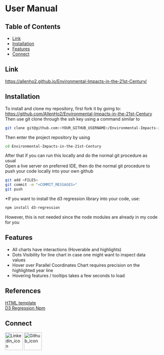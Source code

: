 # User Manual

## Table of Contents

- [Link](#link)
- [Installation](#installation)
- [Features](#features)
- [Connect](#connect)



## Link
<a href="https://allenho2.github.io/Environmental-Impacts-in-the-21st-Century/">https://allenho2.github.io/Environmental-Impacts-in-the-21st-Century/</a>

## Installation
To install and clone my repository, first fork it by going to: 
</br>
<a href="https://github.com/AllenHo2/Environmental-Impacts-in-the-21st-Century">https://github.com/AllenHo2/Environmental-Impacts-in-the-21st-Century</a>
</br>
Then use git clone through the ssh key using a command similar to 
```bash
git clone git@github.com:<YOUR_GITHUB_USERNAME>/Environmental-Impacts-in-the-21st-Century.git
```
Then enter the project repository by using
```bash
cd Environmental-Impacts-in-the-21st-Century
```
After that if you can run this locally and do the normal git procedure as usual
<br/>
Open a live server on preferred IDE, then do the normal git procedure to push your code locally into your own github 
```bash
git add <FILES>
git commit -m "<COMMIT_MESSAGES>"
git push
```
*If you want to install the d3 regression library into your code, use:

```bash
npm install d3-regression
```

However, this is not needed since the node modules are already in my code for you

## Features
<ul>
    <li>All charts have interactions (Hoverable and highlights)</li>
    <li>Dots Visibility for line chart in case one might want to inspect data values</li>
    <li>Hover over Parallel Coordinates Chart requires precision on the highlighted year line</li>
    <li>Hovering features / tooltips takes a few seconds to load</li>
</ul>

## References

<a href="https://html5up.net/highlights">HTML template</a>
</br>
<a href="https://www.npmjs.com/package/d3-regression">D3 Regression Npm</a>

## Connect
<a href="https://www.linkedin.com/in/allen-ho-b67a6725b/"><img width="58" alt="Linkedin_icon" src="https://github.com/AllenHo2/project02-Elevator/assets/112123839/38209676-0df8-4cdf-a99e-e172deb63854" href="https://www.linkedin.com/in/allen-ho-b67a6725b/"></img></a>
<a href="https://github.com/AllenHo2"> <img width="58" alt="Github_icon" src="https://github.com/AllenHo2/project02-Elevator/assets/112123839/e56b00ce-0fb2-4ee1-bde1-2aec3c393ecd" href="https://github.com/AllenHo2"></img></a>